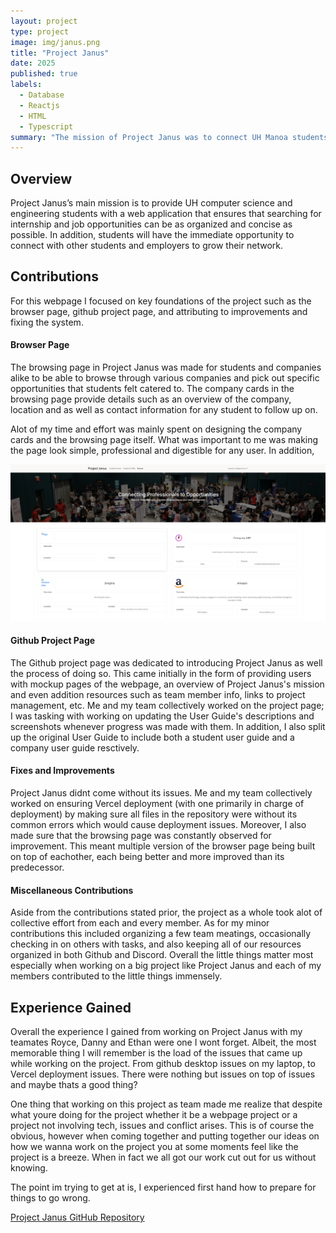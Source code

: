 ```yaml
---
layout: project
type: project
image: img/janus.png
title: "Project Janus"
date: 2025
published: true
labels:
  - Database
  - Reactjs
  - HTML
  - Typescript
summary: "The mission of Project Janus was to connect UH Manoa students with both opportunities from other companies and students seeking to do the same"
---
```


## Overview

Project Janus’s main mission is to provide UH computer science and engineering students with a web application that ensures that searching for internship and job opportunities can be as organized and concise as possible. In addition, students will have the immediate opportunity to connect with other students and employers to grow their network.

## Contributions

For this webpage I focused on key foundations of the project such as the browser page, github project page, and attributing to improvements and fixing the system.

#### Browser Page

The browsing page in Project Janus was made for students and companies alike to be able to browse through various companies and pick out specific opportunities that students felt catered to. The company cards in the browsing page provide details such as an overview of the company, location and as well as contact information for any student to follow up on.

Alot of my time and effort was mainly spent on designing the company cards and the browsing page itself. What was important to me was making the page look simple, professional and digestible for any user. In addition,

<img src="/img/browz.png" width="700px" alt="Browz logo">

#### Github Project Page

The Github project page was dedicated to introducing Project Janus as well the process of doing so. This came initially in the form of providing users with mockup pages of the webpage, an overview of Project Janus's mission and even addition resources such as team member info, links to project management, etc. Me and my team collectively worked on the project page; I was tasking with working on updating the User Guide's descriptions and screenshots whenever progress was made with them. In addition, I also split up the original User Guide to include both a student user guide and a company user guide resctively.

#### Fixes and Improvements

Project Janus didnt come without its issues. Me and my team collectively worked on ensuring Vercel deployment (with one primarily in charge of deployment) by making sure all files in the repository were without its common errors which would cause deployment issues. Moreover, I also made sure that the browsing page was constantly observed for improvement. This meant multiple version of the browser page being built on top of eachother, each being better and more improved than its predecessor.

#### Miscellaneous Contributions

Aside from the contributions stated prior, the project as a whole took alot of collective effort from each and every member. As for my minor contributions this included organizing a few team meatings, occasionally checking in on others with tasks, and also keeping all of our resources organized in both Github and Discord. Overall the little things matter most especially when working on a big project like Project Janus and each of my members contributed to the little things immensely.


## Experience Gained

Overall the experience I gained from working on Project Janus with my teamates Royce, Danny and Ethan were one I wont forget. Albeit, the most memorable thing I will remember is the load of the issues that came up while working on the project. From github desktop issues on my laptop, to Vercel deployment issues. There were nothing but issues on top of issues and maybe thats a good thing? 

One thing that working on this project as team made me realize that despite what youre doing for the project whether it be a webpage project or a project not involving tech, issues and conflict arises. This is of course the obvious, however when coming together and putting together our ideas on how we wanna work on the project you at some moments feel like the project is a breeze. When in fact we all got our work cut out for us without knowing.

The point im trying to get at is, I experienced first hand how to prepare for things to go wrong.



[Project Janus GitHub Repository](https://github.com/project-janus-3)



